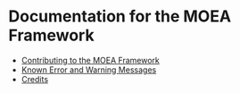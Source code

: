 # Documentation for the MOEA Framework

* [Contributing to the MOEA Framework](docs/contributing.md)
* [Known Error and Warning Messages](docs/errors.md)
* [Credits](docs/credits.md)
